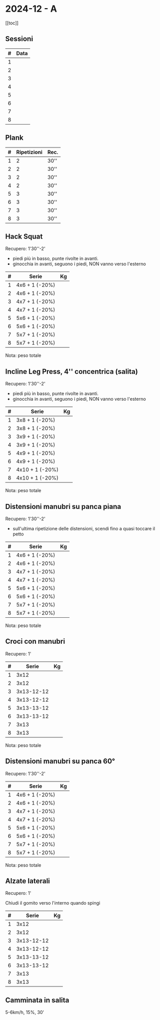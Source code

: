 # 2024-12 - A

[[toc]]

## Sessioni

| #   | Data |
| --- | ---- |
| 1   |      |
| 2   |      |
| 3   |      |
| 4   |      |
| 5   |      |
| 6   |      |
| 7   |      |
| 8   |      |

## Plank

| #   | Ripetizioni | Rec. |
| --- | ----------- | ---- |
| 1   | 2           | 30'' |
| 2   | 2           | 30'' |
| 3   | 2           | 30'' |
| 4   | 2           | 30'' |
| 5   | 3           | 30'' |
| 6   | 3           | 30'' |
| 7   | 3           | 30'' |
| 8   | 3           | 30'' |

## Hack Squat

Recupero: 1'30''-2'

- piedi più in basso, punte rivolte in avanti.
- ginocchia in avanti, seguono i piedi, NON vanno verso l'esterno

| #   | Serie          | Kg  |
| --- | -------------- | --- |
| 1   | 4x6 + 1 (-20%) |     |
| 2   | 4x6 + 1 (-20%) |     |
| 3   | 4x7 + 1 (-20%) |     |
| 4   | 4x7 + 1 (-20%) |     |
| 5   | 5x6 + 1 (-20%) |     |
| 6   | 5x6 + 1 (-20%) |     |
| 7   | 5x7 + 1 (-20%) |     |
| 8   | 5x7 + 1 (-20%) |     |

Nota: peso totale

## Incline Leg Press, 4'' concentrica (salita)

Recupero: 1'30''-2'

- piedi più in basso, punte rivolte in avanti.
- ginocchia in avanti, seguono i piedi, NON vanno verso l'esterno

| #   | Serie           | Kg  |
| --- | --------------- | --- |
| 1   | 3x8 + 1 (-20%)  |     |
| 2   | 3x8 + 1 (-20%)  |     |
| 3   | 3x9 + 1 (-20%)  |     |
| 4   | 3x9 + 1 (-20%)  |     |
| 5   | 4x9 + 1 (-20%)  |     |
| 6   | 4x9 + 1 (-20%)  |     |
| 7   | 4x10 + 1 (-20%) |     |
| 8   | 4x10 + 1 (-20%) |     |

Nota: peso totale

## Distensioni manubri su panca piana

Recupero: 1'30''-2'

- sull'ultima ripetizione delle distensioni, scendi fino a quasi toccare il petto

| #   | Serie          | Kg  |
| --- | -------------- | --- |
| 1   | 4x6 + 1 (-20%) |     |
| 2   | 4x6 + 1 (-20%) |     |
| 3   | 4x7 + 1 (-20%) |     |
| 4   | 4x7 + 1 (-20%) |     |
| 5   | 5x6 + 1 (-20%) |     |
| 6   | 5x6 + 1 (-20%) |     |
| 7   | 5x7 + 1 (-20%) |     |
| 8   | 5x7 + 1 (-20%) |     |

Nota: peso totale

## Croci con manubri

Recupero: 1'

| #   | Serie      | Kg  |
| --- | ---------- | --- |
| 1   | 3x12       |     |
| 2   | 3x12       |     |
| 3   | 3x13-12-12 |     |
| 4   | 3x13-12-12 |     |
| 5   | 3x13-13-12 |     |
| 6   | 3x13-13-12 |     |
| 7   | 3x13       |     |
| 8   | 3x13       |     |

Nota: peso totale

## Distensioni manubri su panca 60°

Recupero: 1'30''-2'

| #   | Serie          | Kg  |
| --- | -------------- | --- |
| 1   | 4x6 + 1 (-20%) |     |
| 2   | 4x6 + 1 (-20%) |     |
| 3   | 4x7 + 1 (-20%) |     |
| 4   | 4x7 + 1 (-20%) |     |
| 5   | 5x6 + 1 (-20%) |     |
| 6   | 5x6 + 1 (-20%) |     |
| 7   | 5x7 + 1 (-20%) |     |
| 8   | 5x7 + 1 (-20%) |     |

Nota: peso totale

## Alzate laterali

Recupero: 1'

Chiudi il gomito verso l'interno quando spingi

| #   | Serie      | Kg  |
| --- | ---------- | --- |
| 1   | 3x12       |     |
| 2   | 3x12       |     |
| 3   | 3x13-12-12 |     |
| 4   | 3x13-12-12 |     |
| 5   | 3x13-13-12 |     |
| 6   | 3x13-13-12 |     |
| 7   | 3x13       |     |
| 8   | 3x13       |     |

## Camminata in salita

5-6km/h, 15%, 30'
